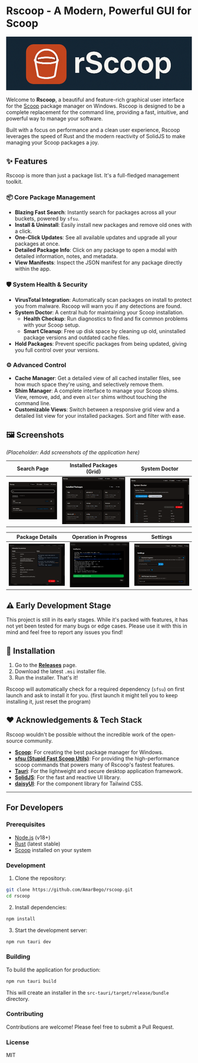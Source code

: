 # Rscoop - A Modern, Powerful GUI for Scoop

![Rscoop Showcase Banner](pics/logo.png)

Welcome to **Rscoop**, a beautiful and feature-rich graphical user interface for the [Scoop](https://scoop.sh/) package manager on Windows. Rscoop is designed to be a complete replacement for the command line, providing a fast, intuitive, and powerful way to manage your software.

Built with a focus on performance and a clean user experience, Rscoop leverages the speed of Rust and the modern reactivity of SolidJS to make managing your Scoop packages a joy.

## ✨ Features

Rscoop is more than just a package list. It's a full-fledged management toolkit.

### 📦 Core Package Management
- **Blazing Fast Search**: Instantly search for packages across all your buckets, powered by `sfsu`.
- **Install & Uninstall**: Easily install new packages and remove old ones with a click.
- **One-Click Updates**: See all available updates and upgrade all your packages at once.
- **Detailed Package Info**: Click on any package to open a modal with detailed information, notes, and metadata.
- **View Manifests**: Inspect the JSON manifest for any package directly within the app.

### 🛡️ System Health & Security
- **VirusTotal Integration**: Automatically scan packages on install to protect you from malware. Rscoop will warn you if any detections are found.
- **System Doctor**: A central hub for maintaining your Scoop installation.
    - **Health Checkup**: Run diagnostics to find and fix common problems with your Scoop setup.
    - **Smart Cleanup**: Free up disk space by cleaning up old, uninstalled package versions and outdated cache files.
- **Hold Packages**: Prevent specific packages from being updated, giving you full control over your versions.

### ⚙️ Advanced Control
- **Cache Manager**: Get a detailed view of all cached installer files, see how much space they're using, and selectively remove them.
- **Shim Manager**: A complete interface to manage your Scoop shims. View, remove, add, and even `alter` shims without touching the command line.
- **Customizable Views**: Switch between a responsive grid view and a detailed list view for your installed packages. Sort and filter with ease.

## 🖼️ Screenshots

*(Placeholder: Add screenshots of the application here)*

| Search Page | Installed Packages (Grid) | System Doctor |
| :---: | :---: | :---: |
| ![Search Page](pics/search.png) | ![Installed Packages Grid View](pics/installedGRID.png) | ![System Doctor Page](pics/doctor.png) |

| Package Details | Operation in Progress | Settings |
| :---: | :---: | :---: |
| ![Package Details Modal](pics/information.png) | ![Operation Modal](pics/installation.png) | ![Settings Page](pics/settings.png) |


## ⚠️ Early Development Stage

This project is still in its early stages. While it's packed with features, it has not yet been tested for many bugs or edge cases. Please use it with this in mind and feel free to report any issues you find!

## 🚀 Installation

1.  Go to the [**Releases**](https://github.com/AmarBego/rscoop/releases) page.
2.  Download the latest `.msi` installer file.
3.  Run the installer. That's it!

Rscoop will automatically check for a required dependency (`sfsu`) on first launch and ask to install it for you.
 (first launch it might tell you to keep installing it, just reset the program)
## ❤️ Acknowledgements & Tech Stack

Rscoop wouldn't be possible without the incredible work of the open-source community.

-   **[Scoop](https://scoop.sh/)**: For creating the best package manager for Windows.
-   **[sfsu (Stupid Fast Scoop Utils)](https://github.com/winpax/sfsu)**: For providing the high-performance scoop commands that powers many of Rscoop's fastest features.
-   **[Tauri](https://tauri.app/)**: For the lightweight and secure desktop application framework.
-   **[SolidJS](https://www.solidjs.com/)**: For the fast and reactive UI library.
-   **[daisyUI](https://daisyui.com/)**: For the component library for Tailwind CSS.

---

## For Developers

### Prerequisites

- [Node.js](https://nodejs.org/) (v18+)
- [Rust](https://www.rust-lang.org/tools/install) (latest stable)
- [Scoop](https://scoop.sh/) installed on your system

### Development

1. Clone the repository:

```bash
git clone https://github.com/AmarBego/rscoop.git
cd rscoop
```

2. Install dependencies:

```bash
npm install
```

3. Start the development server:

```bash
npm run tauri dev
```

### Building

To build the application for production:

```bash
npm run tauri build
```

This will create an installer in the `src-tauri/target/release/bundle` directory.

### Contributing

Contributions are welcome! Please feel free to submit a Pull Request.

### License

MIT
